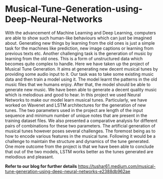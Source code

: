 # Musical-Tune-Generation-using-Deep-Neural-Networks



With the advancement of Machine Learning and Deep Learning, computers are able to show such human-like behaviours which can just be imagined about. Generating new things by learning from the old ones is just a simple task for the machines like prediction, new image captions or learning from previous texts etc. Another challenging task is the  generation of music by learning from the old ones. This is a form of unstructured data which becomes quite complex to handle. Here we have taken up the project of Musical Tune Generation. It aims at generating new decent musical tunes by providing some audio input to it. Our task was to take some existing music data and then train a model using it. The model learnt the patterns in the old music files that we humans enjoy. After that, the model should be able to generate new music. We have been able to generate a decent quality music which is melodious and good to hear. In this project we used Neural Networks to make our model learn musical tunes. Particularly, we have worked on Wavenet and LSTM architectures for the generation of new tunes. The two parameters used in the project are length of the input sequence and minimum number of unique notes that are present in the training dataset files. We also presented a comparative analysis for different pairs of combinations for these two parameters. The artificial generation of musical tunes however poses several challenges. The foremost being as to how to encode various features in the musical tune. Following it would be a challenge to maintain the structure and dynamics of the tune generated. One more outcome from the project is that we have been able to conclude that out of the two models, LSTM works better as the tunes generated are melodious and pleasant.





**Refer to our blog for further details**
https://tushar61.medium.com/musical-tune-generation-using-deep-neural-networks-e2388db962ae
